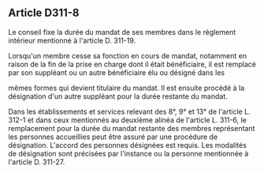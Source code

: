 ## Article D311-8

Le conseil fixe la durée du mandat de ses membres dans le règlement intérieur mentionné à l'article D.
311-19.

Lorsqu'un membre cesse sa fonction en cours de mandat, notamment en raison de la fin de la prise en charge
dont il était bénéficiaire, il est remplacé par son suppléant ou un autre bénéficiaire élu ou désigné dans les


mêmes formes qui devient titulaire du mandat. Il est ensuite procédé à la désignation d'un autre suppléant
pour la durée restante du mandat.

Dans les établissements et services relevant des 8°, 9° et 13° de l'article L. 312-1 et dans ceux mentionnés
au deuxième alinéa de l'article L. 311-6, le remplacement pour la durée du mandat restante des membres
représentant les personnes accueillies peut être assuré par une procédure de désignation. L'accord des
personnes désignées est requis. Les modalités de désignation sont précisées par l'instance ou la personne
mentionnée à l'article D. 311-27.

